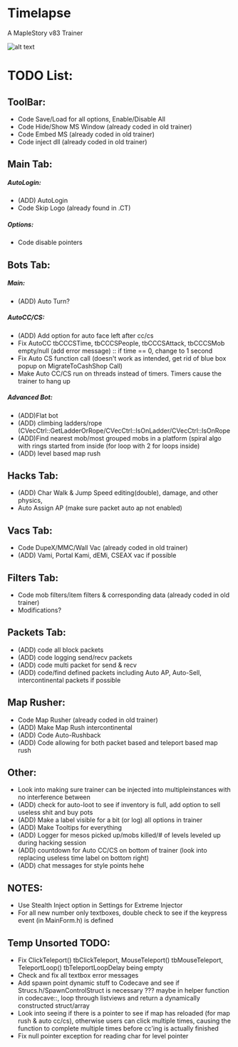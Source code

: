 # Timelapse
A MapleStory v83 Trainer

![alt text](https://i.imgur.com/vLhLOQv.png)

# TODO List:

## ToolBar:
- Code Save/Load for all options, Enable/Disable All
- Code Hide/Show MS Window (already coded in old trainer)
- Code Embed MS (already coded in old trainer)
- Code inject dll (already coded in old trainer)

## Main Tab:
##### AutoLogin:
- (ADD) AutoLogin
- Code Skip Logo (already found in .CT)
##### Options: 
- Code disable pointers

## Bots Tab: 
##### Main: 
- (ADD) Auto Turn? 
##### AutoCC/CS: 
- (ADD) Add option for auto face left after cc/cs
- Fix AutoCC tbCCCSTime, tbCCCSPeople, tbCCCSAttack, tbCCCSMob empty/null (add error message) :: if time == 0, change to 1 second
- Fix Auto CS function call (doesn't work as intended, get rid of blue box popup on MigrateToCashShop Call)
- Make Auto CC/CS run on threads instead of timers. Timers cause the trainer to hang up 
##### Advanced Bot: 
- (ADD)Flat bot
- (ADD) climbing ladders/rope (CVecCtrl::GetLadderOrRope/CVecCtrl::IsOnLadder/CVecCtrl::IsOnRope 
- (ADD)Find nearest mob/most grouped mobs in a platform (spiral algo with rings started from inside (for loop with 2 for loops inside)
- (ADD) level based map rush

## Hacks Tab: 
- (ADD) Char Walk & Jump Speed editing(double), damage, and other physics, 
- Auto Assign AP (make sure packet auto ap not enabled) 

## Vacs Tab: 
- Code DupeX/MMC/Wall Vac (already coded in old trainer)
- (ADD) Vami, Portal Kami, dEMi, CSEAX vac if possible

## Filters Tab: 
- Code mob filters/item filters & corresponding data (already coded in old trainer)
- Modifications?

## Packets Tab: 
- (ADD) code all block packets
- (ADD) code logging send/recv packets
- (ADD) code multi packet for send & recv
- (ADD) code/find defined packets including Auto AP, Auto-Sell, intercontinental packets if possible 

## Map Rusher: 
- Code Map Rusher (already coded in old trainer)
- (ADD) Make Map Rush intercontinental
- (ADD) Code Auto-Rushback
- (ADD) Code allowing for both packet based and teleport based map rush

## Other: 
- Look into making sure trainer can be injected into multipleinstances with no interference between
- (ADD) check for auto-loot to see if inventory is full, add option to sell useless shit and buy pots 
- (ADD) Make a label visible for a bit (or log) all options in trainer
- (ADD) Make Tooltips for everything
- (ADD) Logger for mesos picked up/mobs killed/# of levels leveled up during hacking session
- (ADD) countdown for Auto CC/CS on bottom of trainer (look into replacing useless time label on bottom right)
- (ADD) chat messages for style points hehe

## NOTES: 
- Use Stealth Inject option in Settings for Extreme Injector
- For all new number only textboxes, double check to see if the keypress event (in MainForm.h) is defined


## Temp Unsorted TODO:  
- Fix ClickTeleport() tbClickTeleport, MouseTeleport() tbMouseTeleport, TeleportLoop() tbTeleportLoopDelay being empty
- Check and fix all textbox error messages
- Add spawn point dynamic stuff to Codecave and see if Strucs.h/SpawnControlStruct is necessary ??? maybe in helper function in codecave::, loop through listviews and return a dynamically constructed struct/array
- Look into seeing if there is a pointer to see if map has reloaded (for map rush & auto cc/cs), otherwise users can click multiple times, causing the function to complete multiple times before cc'ing is actually finished
- Fix null pointer exception for reading char for level pointer



